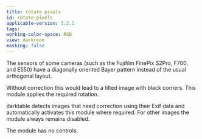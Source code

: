 ```yaml
---
title: rotate pixels
id: rotate-pixels
applicable-version: 3.2.1
tags: 
working-color-space: RGB 
view: darkroom
masking: false
---
```


The sensors of some cameras (such as the Fujifilm FinePix S2Pro, F700, and E550) have a diagonally oriented Bayer pattern instead of the usual orthogonal layout.

Without correction this would lead to a tilted image with black corners. This module applies the required rotation.

darktable detects images that need correction using their Exif data and automatically activates this module where required. For other images the module always remains disabled.

The module has no controls.
